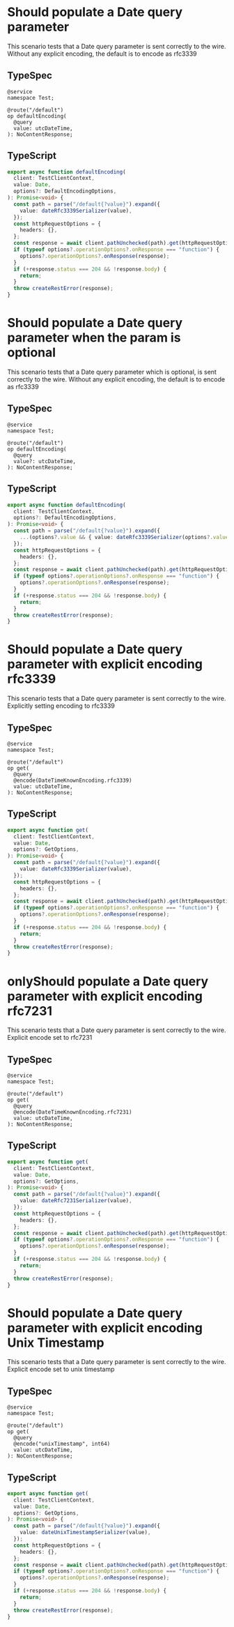 # Should populate a Date query parameter

This scenario tests that a Date query parameter is sent correctly to the wire. Without any explicit encoding, the default is to encode as rfc3339

## TypeSpec

```tsp
@service
namespace Test;

@route("/default")
op defaultEncoding(
  @query
  value: utcDateTime,
): NoContentResponse;
```

## TypeScript

```ts src/api/testClientOperations.ts function defaultEncoding
export async function defaultEncoding(
  client: TestClientContext,
  value: Date,
  options?: DefaultEncodingOptions,
): Promise<void> {
  const path = parse("/default{?value}").expand({
    value: dateRfc3339Serializer(value),
  });
  const httpRequestOptions = {
    headers: {},
  };
  const response = await client.pathUnchecked(path).get(httpRequestOptions);
  if (typeof options?.operationOptions?.onResponse === "function") {
    options?.operationOptions?.onResponse(response);
  }
  if (+response.status === 204 && !response.body) {
    return;
  }
  throw createRestError(response);
}
```

# Should populate a Date query parameter when the param is optional

This scenario tests that a Date query parameter which is optional, is sent correctly to the wire. Without any explicit encoding, the default is to encode as rfc3339

## TypeSpec

```tsp
@service
namespace Test;

@route("/default")
op defaultEncoding(
  @query
  value?: utcDateTime,
): NoContentResponse;
```

## TypeScript

```ts src/api/testClientOperations.ts function defaultEncoding
export async function defaultEncoding(
  client: TestClientContext,
  options?: DefaultEncodingOptions,
): Promise<void> {
  const path = parse("/default{?value}").expand({
    ...(options?.value && { value: dateRfc3339Serializer(options?.value) }),
  });
  const httpRequestOptions = {
    headers: {},
  };
  const response = await client.pathUnchecked(path).get(httpRequestOptions);
  if (typeof options?.operationOptions?.onResponse === "function") {
    options?.operationOptions?.onResponse(response);
  }
  if (+response.status === 204 && !response.body) {
    return;
  }
  throw createRestError(response);
}
```

# Should populate a Date query parameter with explicit encoding rfc3339

This scenario tests that a Date query parameter is sent correctly to the wire. Explicitly setting encoding to rfc3339

## TypeSpec

```tsp
@service
namespace Test;

@route("/default")
op get(
  @query
  @encode(DateTimeKnownEncoding.rfc3339)
  value: utcDateTime,
): NoContentResponse;
```

## TypeScript

```ts src/api/testClientOperations.ts function get
export async function get(
  client: TestClientContext,
  value: Date,
  options?: GetOptions,
): Promise<void> {
  const path = parse("/default{?value}").expand({
    value: dateRfc3339Serializer(value),
  });
  const httpRequestOptions = {
    headers: {},
  };
  const response = await client.pathUnchecked(path).get(httpRequestOptions);
  if (typeof options?.operationOptions?.onResponse === "function") {
    options?.operationOptions?.onResponse(response);
  }
  if (+response.status === 204 && !response.body) {
    return;
  }
  throw createRestError(response);
}
```

# onlyShould populate a Date query parameter with explicit encoding rfc7231

This scenario tests that a Date query parameter is sent correctly to the wire. Explicit encode set to rfc7231

## TypeSpec

```tsp
@service
namespace Test;

@route("/default")
op get(
  @query
  @encode(DateTimeKnownEncoding.rfc7231)
  value: utcDateTime,
): NoContentResponse;
```

## TypeScript

```ts src/api/testClientOperations.ts function get
export async function get(
  client: TestClientContext,
  value: Date,
  options?: GetOptions,
): Promise<void> {
  const path = parse("/default{?value}").expand({
    value: dateRfc7231Serializer(value),
  });
  const httpRequestOptions = {
    headers: {},
  };
  const response = await client.pathUnchecked(path).get(httpRequestOptions);
  if (typeof options?.operationOptions?.onResponse === "function") {
    options?.operationOptions?.onResponse(response);
  }
  if (+response.status === 204 && !response.body) {
    return;
  }
  throw createRestError(response);
}
```

# Should populate a Date query parameter with explicit encoding Unix Timestamp

This scenario tests that a Date query parameter is sent correctly to the wire. Explicit encode set to unix timestamp

## TypeSpec

```tsp
@service
namespace Test;

@route("/default")
op get(
  @query
  @encode("unixTimestamp", int64)
  value: utcDateTime,
): NoContentResponse;
```

## TypeScript

```ts src/api/testClientOperations.ts function get
export async function get(
  client: TestClientContext,
  value: Date,
  options?: GetOptions,
): Promise<void> {
  const path = parse("/default{?value}").expand({
    value: dateUnixTimestampSerializer(value),
  });
  const httpRequestOptions = {
    headers: {},
  };
  const response = await client.pathUnchecked(path).get(httpRequestOptions);
  if (typeof options?.operationOptions?.onResponse === "function") {
    options?.operationOptions?.onResponse(response);
  }
  if (+response.status === 204 && !response.body) {
    return;
  }
  throw createRestError(response);
}
```
